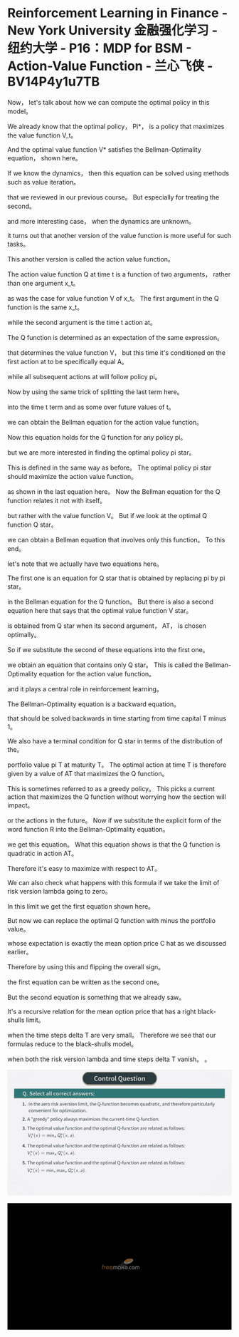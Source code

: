 # Reinforcement Learning in Finance - New York University 金融强化学习 - 纽约大学 - P16：MDP for BSM - Action-Value Function - 兰心飞侠 - BV14P4y1u7TB

 Now， let's talk about how we can compute the optimal policy in this model。

 We already know that the optimal policy， Pi*， is a policy that maximizes the value function V_t。

 And the optimal value function V* satisfies the Bellman-Optimality equation， shown here。

 If we know the dynamics， then this equation can be solved using methods such as value iteration。

 that we reviewed in our previous course。 But especially for treating the second。

 and more interesting case， when the dynamics are unknown。

 it turns out that another version of the value function is more useful for such tasks。

 This another version is called the action value function。

 The action value function Q at time t is a function of two arguments， rather than one argument x_t。

 as was the case for value function V of x_t。 The first argument in the Q function is the same x_t。

 while the second argument is the time t action at。

 The Q function is determined as an expectation of the same expression。

 that determines the value function V， but this time it's conditioned on the first action at to be specifically equal A。

 while all subsequent actions at will follow policy pi。

 Now by using the same trick of splitting the last term here。

 into the time t term and as some over future values of t。

 we can obtain the Bellman equation for the action value function。

 Now this equation holds for the Q function for any policy pi。

 but we are more interested in finding the optimal policy pi star。

 This is defined in the same way as before。 The optimal policy pi star should maximize the action value function。

 as shown in the last equation here。 Now the Bellman equation for the Q function relates it not with itself。

 but rather with the value function V。 But if we look at the optimal Q function Q star。

 we can obtain a Bellman equation that involves only this function。 To this end。

 let's note that we actually have two equations here。

 The first one is an equation for Q star that is obtained by replacing pi by pi star。

 in the Bellman equation for the Q function。 But there is also a second equation here that says that the optimal value function V star。

 is obtained from Q star when its second argument， AT， is chosen optimally。

 So if we substitute the second of these equations into the first one。

 we obtain an equation that contains only Q star。 This is called the Bellman-Optimality equation for the action value function。

 and it plays a central role in reinforcement learning。

 The Bellman-Optimality equation is a backward equation。

 that should be solved backwards in time starting from time capital T minus 1。

 We also have a terminal condition for Q star in terms of the distribution of the。

 portfolio value pi T at maturity T。 The optimal action at time T is therefore given by a value of AT that maximizes the Q function。

 This is sometimes referred to as a greedy policy。 This picks a current action that maximizes the Q function without worrying how the section will impact。

 or the actions in the future。 Now if we substitute the explicit form of the word function R into the Bellman-Optimality equation。

 we get this equation。 What this equation shows is that the Q function is quadratic in action AT。

 Therefore it's easy to maximize with respect to AT。

 We can also check what happens with this formula if we take the limit of risk version lambda going to zero。

 In this limit we get the first equation shown here。

 But now we can replace the optimal Q function with minus the portfolio value。

 whose expectation is exactly the mean option price C hat as we discussed earlier。

 Therefore by using this and flipping the overall sign。

 the first equation can be written as the second one。

 But the second equation is something that we already saw。

 It's a recursive relation for the mean option price that has a right black-shulls limit。

 when the time steps delta T are very small。 Therefore we see that our formulas reduce to the black-shulls model。

 when both the risk version lambda and time steps delta T vanish。 。



![](img/b846bffa40e119a5a96df19e9ea886f9_1.png)

![](img/b846bffa40e119a5a96df19e9ea886f9_2.png)